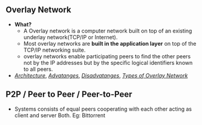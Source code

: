 ## Overlay Network 
- **What?** 
  - A Overlay network is a computer network built on top of an existing underlay network(TCP/IP or Internet).
  - Most overlay networks are **built in the application layer** on top of the TCP/IP networking suite.
  - overlay networks enable participating peers to find the other peers not by the IP addresses but by the specific logical identifiers known to all peers. 
- *[Architecture](Architecture)*, *[Advatanges](Advantages.md)*, *[Disadvatanges](Disadvatanges_of_overlay.md)*, *[Types of Overlay Network](Types_of_Overlay_Network)*

## P2P / Peer to Peer / Peer-to-Peer
- Systems consists of equal peers cooperating with each other acting as client and server Both. Eg: Bittorrent


